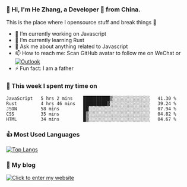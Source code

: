 ### 👋 Hi, I'm He Zhang, a Developer 🚀 from China.

This is the place where I opensource stuff and break things :rofl:

- 🔭  I’m currently working on Javascript
- 🌱  I’m currently learning Rust
- 💬  Ask me about anything related to Javascript
- 📫  How to reach me: Scan GitHub avatar to follow me on WeChat or [![Outlook](https://img.shields.io/badge/-Outlook-0078D4?style=flat&logo=Microsoft-Outlook&logoColor=white)](mailto:link@zhanghe.cool)
- ⚡  Fun fact: I am a father

### 💪 This week I spent my time on 
<!--START_SECTION:waka-->
```text
JavaScript   5 hrs 2 mins    ██████████▒░░░░░░░░░░░░░░   41.30 % 
Rust         4 hrs 46 mins   █████████▓░░░░░░░░░░░░░░░   39.24 % 
JSON         58 mins         ██░░░░░░░░░░░░░░░░░░░░░░░   07.94 % 
CSS          35 mins         █▒░░░░░░░░░░░░░░░░░░░░░░░   04.82 % 
HTML         34 mins         █▒░░░░░░░░░░░░░░░░░░░░░░░   04.67 % 
```
<!--END_SECTION:waka-->

### 👍 Most Used Languages
[![Top Langs](https://github-readme-stats.vercel.app/api/top-langs/?username=zhanghecool&layout=compact)](https://zhanghe.cool)

### 🌈 My blog 
[![Click to enter my website](https://cdn.jsdelivr.net/gh/zhanghecool/assets/images/gif/zhanghecools.gif)](https://zhanghe.cool)
